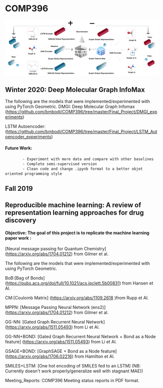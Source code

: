 # COMP396
![Deep Molecular Graph InfoMax](https://github.com/bmbodj/COMP396/blob/master/Winter_2020/Images/DMGI_low_resolution.png)
## Winter 2020: Deep Molecular Graph InfoMax

The following are the models that were implemented/experimented with using PyTorch Geometric.
DMGI: Deep Molecular Graph Infomax (https://github.com/bmbodj/COMP396/tree/master/Final_Project/DMGI_experiments)

LSTM Autoencoder:(https://github.com/bmbodj/COMP396/tree/master/Final_Project/LSTM_Autoencoder_experiments)                 
#### Future Work: 
            - Experiment with more data and compare with other baselines
            - Complete semi-supervised version
            - Clean code and change .ipynb format to a better objet oriented programming style
## Fall 2019
## Reproducible machine learning: A review of representation learning approaches for drug discovery

#### Objective: The goal  of this project is to replicate the machine learning paper work : 
[Neural message passing for Quantum Chemistry] (https://arxiv.org/abs/1704.01212) from Gilmer et al. 

The following are the models that were implemented/experimented with using PyTorch Geometric.


BoB:[Bag of Bonds] (https://pubs.acs.org/doi/full/10.1021/acs.jpclett.5b00831) from Hansen et Al. 


CM:[Coulomb Matrix] (https://arxiv.org/abs/1109.2618 )from Rupp et Al.
    
     
MPPN: [Message Passing Neural Network (ens2)] (https://arxiv.org/abs/1704.01212) from Gilmer et al. 

     
GG-NN: [Gated Graph Recurrent Neural Network] (https://arxiv.org/abs/1511.05493) from Li et Al.
      
     
GG-NN+BOND: [Gated Graph Recurrent Neural Network + Bond as a Node feature] (https://arxiv.org/abs/1511.05493) from Li et Al.
      
     
GSAGE+BOND: [GraphSAGE + Bond as a Node feature]  (https://arxiv.org/abs/1706.02216) from Hamilton et Al.             

SMILES+LSTM: [One hot encoding of SMILES fed to an LSTM] (NB: Currently doesn't work properly/generalize well with stagnant MAE))
            
Meeting_Reports: 
          COMP396 Meeting status reports in PDF format.
